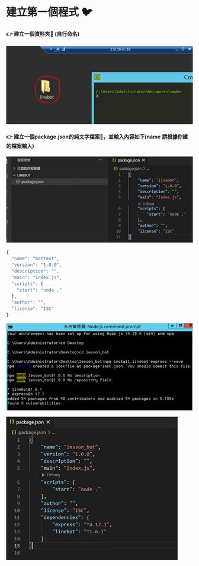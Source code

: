 # 建立第一個程式 🐦

#### 👉 建立一個資料夾📁 \(自行命名\)

![](.gitbook/assets/image%20%2816%29.png)

#### 👉 建立一個package.json的純文字檔案📄，並輸入內容如下\(name 請根據你建的檔案輸入\)

![](.gitbook/assets/image%20%2817%29.png)

```javascript
{
  "name": "bottest",
  "version": "1.0.0",
  "description": "",
  "main": "index.js",
  "scripts": {
    "start": "node ."
  },
  "author": "",
  "license": "ISC"
}

```

![](.gitbook/assets/image%20%282%29.png)

![](.gitbook/assets/image%20%285%29.png)



